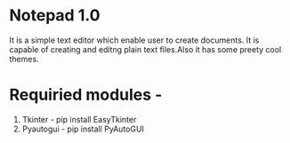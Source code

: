 # Notepad 1.0
It is a simple text editor which enable user to create documents. It is capable of creating and editng plain text files.Also it has some preety cool themes.

# Requiried modules -
  1. Tkinter - pip install EasyTkinter
  2. Pyautogui - pip install PyAutoGUI 
